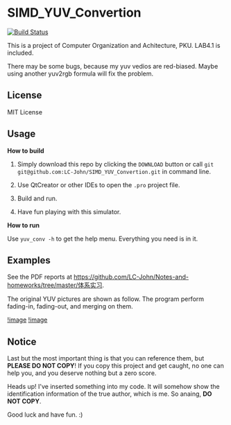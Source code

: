 # SIMD_YUV_Convertion

[![Build Status](https://travis-ci.org/LC-John/SIMD_YUV_Convertion.svg?branch=master)](https://travis-ci.org/LC-John/SIMD_YUV_Convertion)

This is a project of Computer Organization and Achitecture, PKU. LAB4.1 is included.

There may be some bugs, because my yuv vedios are red-biased.
Maybe using another yuv2rgb formula will fix the problem.

## License

MIT License

## Usage

**How to build**

1. Simply download this repo by clicking the `DOWNLOAD` button or call `git git@github.com:LC-John/SIMD_YUV_Convertion.git` in command line.

2. Use QtCreator or other IDEs to open the `.pro` project file.

3. Build and run.

4. Have fun playing with this simulator.

**How to run**

Use `yuv_conv -h` to get the help menu. Everything you need is in it.

## Examples

See the PDF reports at https://github.com/LC-John/Notes-and-homeworks/tree/master/体系实习.

The original YUV pictures are shown as follow. The program perform fading-in, fading-out, and merging on them.

[!image](https://github.com/LC-John/SIMD_YUV_Convertion/blob/master/images/dem1.png)
[!image](https://github.com/LC-John/SIMD_YUV_Convertion/blob/master/images/dem2.png)

## Notice

Last but the most important thing is that you can reference them, but **PLEASE DO NOT COPY**! If you copy this project and get caught, no one can help you, and you deserve nothing but a zero score. 

Heads up! I've inserted something into my code. It will somehow show the identification information of the true author, which is me. So anaing, **DO NOT COPY**.

Good luck and have fun. :)
